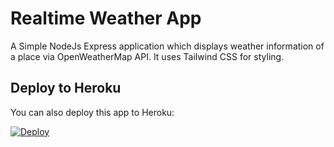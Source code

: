 # Realtime Weather App
A Simple NodeJs Express application which displays weather information of a place via OpenWeatherMap API. It uses Tailwind CSS for styling.

## Deploy to Heroku
You can also deploy this app to Heroku:

[![Deploy](https://www.herokucdn.com/deploy/button.svg)](https://heroku.com/deploy?template=https://github.com/darkpanda08/weather-application)

